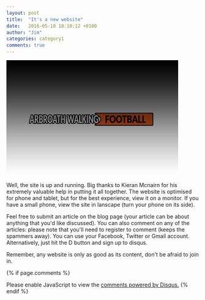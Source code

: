 ```yaml
---
layout: post
title:  "It's a new website"
date:   2016-05-10 18:10:12 +0100
author: "Jim"
categories: category1
comments: true
---
```


![New site](/assets/ns.jpg)


Well, the site is up and running. Big thanks to Kieran Mcnairn for his extremely valuable help in putting it all together. <!--more--> The website is optimised for phone and tablet, but for the best experience, view it on a monitor. If you have a small phone, view the site in lanscape (turn your phone on its side). 

Feel free to submit an article on the blog page (your article can be about anything that you'd like discussed). 
You can also comment on any of the articles: please note that you'll need to register to comment (keeps the spammers away). You can use your Facebook, Twitter or Gmail account. Alternatively, just hit the D button and sign up to disqus. 

Remember, any website is only as good as its content, don't be afraid to join in. 

{% if page.comments %}
<div id="disqus_thread"></div>
<script>
    /**
     *  RECOMMENDED CONFIGURATION VARIABLES: EDIT AND UNCOMMENT THE SECTION BELOW TO INSERT DYNAMIC VALUES FROM YOUR PLATFORM OR CMS.
     *  LEARN WHY DEFINING THESE VARIABLES IS IMPORTANT: https://disqus.com/admin/universalcode/#configuration-variables
     */
    /*
    var disqus_config = function () {
        this.page.url = index.html;  // Replace PAGE_URL with your page's canonical URL variable
        this.page.identifier = PAGE_IDENTIFIER; // Replace PAGE_IDENTIFIER with your page's unique identifier variable
    };
    */
    (function() {  // DON'T EDIT BELOW THIS LINE
        var d = document, s = d.createElement('script');
        
        s.src = '//arbroathwalkingfootball.disqus.com/embed.js';
        
        s.setAttribute('data-timestamp', +new Date());
        (d.head || d.body).appendChild(s);
    })();
</script>
<noscript>Please enable JavaScript to view the <a href="https://disqus.com/?ref_noscript" rel="nofollow">comments powered by Disqus.</a></noscript>
{% endif %} 
